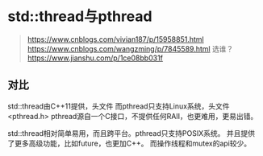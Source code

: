 # std::thread与pthread

>https://www.cnblogs.com/vivian187/p/15958851.html
>https://www.cnblogs.com/wangzming/p/7845589.html
>选谁？https://www.jianshu.com/p/1ce08bb031f

## 对比

std::thread由C++11提供，头文件<thread>
而pthread只支持Linux系统，头文件<pthread.h>
pthread源自一个C接口，不提供任何RAII，也更难用，更易出错。

std::thread相对简单易用，而且跨平台。pthread只支持POSIX系统。
并且提供了更多高级功能，比如future，也更加C++。
而操作线程和mutex的api较少。